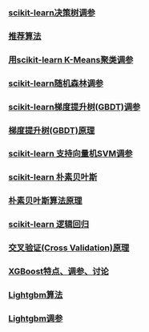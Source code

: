 ### 
### [scikit-learn决策树调参](https://www.cnblogs.com/pinard/p/6065607.html)
### 
### [推荐算法](https://www.cnblogs.com/pinard/p/6349233.html)
### 
### [用scikit-learn K-Means聚类调参](https://www.cnblogs.com/pinard/p/6169370.html)
### 
### 
### [scikit-learn随机森林调参](https://www.cnblogs.com/pinard/p/6160412.html)
### 
### [scikit-learn梯度提升树(GBDT)调参](https://www.cnblogs.com/pinard/p/6143927.html)
### 
### [梯度提升树(GBDT)原理](https://www.cnblogs.com/pinard/p/6140514.html)
### 
### [scikit-learn 支持向量机SVM调参](https://www.cnblogs.com/pinard/p/6117515.html)
### 
### [scikit-learn 朴素贝叶斯](https://www.cnblogs.com/pinard/p/6074222.html)
### 
### [朴素贝叶斯算法原理](https://www.cnblogs.com/pinard/p/6069267.html)
### 
### [scikit-learn 逻辑回归](https://www.cnblogs.com/pinard/p/6035872.html)
### 
### [交叉验证(Cross Validation)原理](https://www.cnblogs.com/pinard/p/5992719.html)
### 
### [XGBoost特点、调参、讨论](https://blog.csdn.net/niaolianjiulin/article/details/76574216)
###
### [Lightgbm算法](https://blog.csdn.net/niaolianjiulin/article/details/76584785)

### [Lightgbm调参](https://blog.csdn.net/aliceyangxi1987/article/details/80711014)

